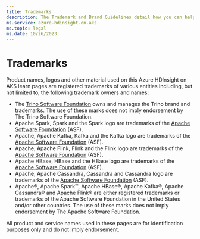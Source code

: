 ```yaml
---
title: Trademarks
description: The Trademark and Brand Guidelines detail how you can help us protect Microsoft’s brand assets.
ms.service: azure-hdinsight-on-aks
ms.topic: legal
ms.date: 10/26/2023
---
```


# Trademarks



Product names, logos and other material used on this Azure HDInsight on AKS learn pages are registered trademarks of various entities including, but not limited to, the following trademark owners and names:

- The [Trino Software Foundation](https://trino.io/foundation.html) owns and manages the Trino brand and trademarks. The use of these marks does not imply endorsement by The Trino Software Foundation.
- Apache Spark, Spark and the Spark logo are trademarks of the [Apache Software Foundation](https://www.apache.org/) (ASF).
- Apache, Apache Kafka, Kafka and the Kafka logo are trademarks of the [Apache Software Foundation](https://www.apache.org/) (ASF).
- Apache, Apache Flink, Flink and the Flink logo are trademarks of the [Apache Software Foundation](https://www.apache.org/) (ASF).
- Apache HBase, HBase and the HBase logo are trademarks of the [Apache Software Foundation](https://www.apache.org/) (ASF).
- Apache, Apache Cassandra, Cassandra and Cassandra logo are trademarks of the [Apache Software Foundation](https://www.apache.org/) (ASF).
- Apache®, Apache Spark™, Apache HBase®, Apache Kafka®, Apache Cassandra® and Apache Flink® are either registered trademarks or trademarks of the Apache Software Foundation in the United States and/or other countries. The use of these marks does not imply endorsement by The Apache Software Foundation.

All product and service names used in these pages are for identification purposes only and do not imply endorsement.
